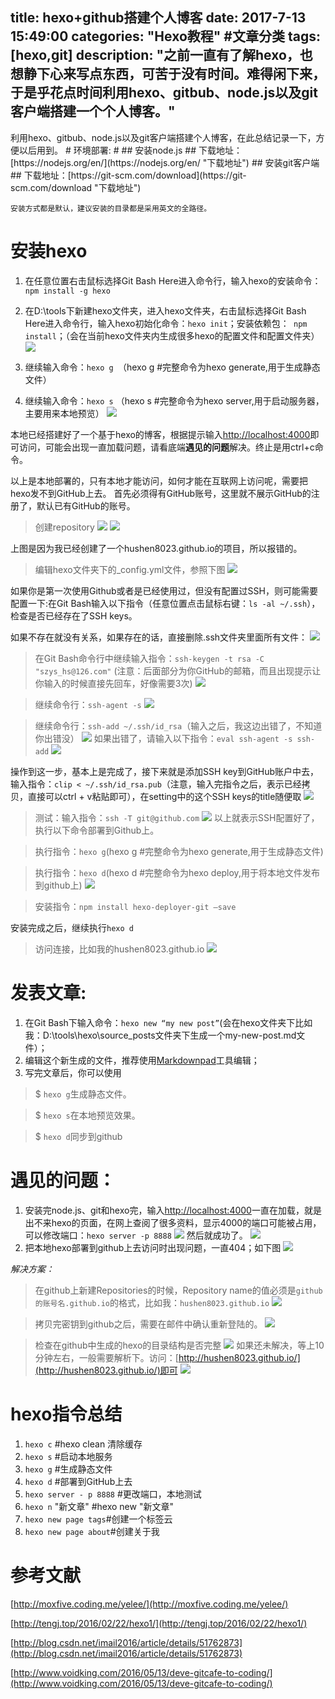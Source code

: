 title: hexo+github搭建个人博客
date: 2017-7-13 15:49:00
categories: "Hexo教程" #文章分类
tags: [hexo,git]
description: "之前一直有了解hexo，也想静下心来写点东西，可苦于没有时间。难得闲下来，于是乎花点时间利用hexo、gitbub、node.js以及git客户端搭建一个个人博客。"
---
<Contents>
利用hexo、gitbub、node.js以及git客户端搭建个人博客，在此总结记录一下，方便以后用到。
# 环境部署: #
## 安装node.js  ##
 下载地址：[https://nodejs.org/en/](https://nodejs.org/en/ "下载地址")
## 安装git客户端  ##
下载地址：[https://git-scm.com/download](https://git-scm.com/download "下载地址")

	安装方式都是默认，建议安装的目录都是采用英文的全路径。
# 安装hexo #


1. 在任意位置右击鼠标选择Git Bash Here进入命令行，输入hexo的安装命令：`npm install -g hexo`

2. 在D:\tools下新建hexo文件夹，进入hexo文件夹，右击鼠标选择Git Bash Here进入命令行，输入hexo初始化命令：`hexo init`；安装依赖包：`
npm install`；（会在当前hexo文件夹内生成很多hexo的配置文件和配置文件夹）
![](http://hushen8023.github.io/articleImg/1.png )
3. 继续输入命令：`hexo g `（hexo g #完整命令为hexo generate,用于生成静态文件）
4. 继续输入命令：`hexo s` （hexo s #完整命令为hexo server,用于启动服务器，主要用来本地预览）
 ![](http://hushen8023.github.io/articleImg/2.png )

本地已经搭建好了一个基于hexo的博客，根据提示输入[http://localhost:4000](http://localhost:4000)即可访问，可能会出现一直加载问题，请看底端**遇见的问题**解决。终止是用ctrl+c命令。

以上是本地部署的，只有本地才能访问，如何才能在互联网上访问呢，需要把hexo发不到GitHub上去。
首先必须得有GitHub账号，这里就不展示GitHub的注册了，默认已有GitHub的账号。
> 创建repository
 ![](http://hushen8023.github.io/articleImg/3.png )
 ![](http://hushen8023.github.io/articleImg/4.png )

上图是因为我已经创建了一个hushen8023.github.io的项目，所以报错的。

> 编辑hexo文件夹下的_config.yml文件，参照下图
 ![](http://hushen8023.github.io/articleImg/5.png )

如果你是第一次使用Github或者是已经使用过，但没有配置过SSH，则可能需要配置一下:在Git Bash输入以下指令（任意位置点击鼠标右键：`ls -al ~/.ssh`），检查是否已经存在了SSH keys。

如果不存在就没有关系，如果存在的话，直接删除.ssh文件夹里面所有文件：
 ![](http://hushen8023.github.io/articleImg/6.png )

> 在Git Bash命令行中继续输入指令：`ssh-keygen -t rsa -C "szys_hs@126.com"`
> (注意：后面部分为你GitHub的邮箱，而且出现提示让你输入的时候直接先回车，好像需要3次)
 ![](http://hushen8023.github.io/articleImg/7.png )

> 继续命令行：`ssh-agent -s`
 ![](http://hushen8023.github.io/articleImg/8.png )

> 继续命令行：`ssh-add ~/.ssh/id_rsa`（输入之后，我这边出错了，不知道你出错没）
 ![](http://hushen8023.github.io/articleImg/9.png )
如果出错了，请输入以下指令：`eval ssh-agent -s ssh-add`
 ![](http://hushen8023.github.io/articleImg/10.png )

操作到这一步，基本上是完成了，接下来就是添加SSH key到GitHub账户中去，输入指令：`clip < ~/.ssh/id_rsa.pub`（注意，输入完指令之后，表示已经拷贝，直接可以ctrl + v粘贴即可），在setting中的这个SSH keys的title随便取
 ![](http://hushen8023.github.io/articleImg/11.png )

> 测试：输入指令：`ssh -T git@github.com`
 ![](http://hushen8023.github.io/articleImg/12.png )
以上就表示SSH配置好了，执行以下命令部署到Github上。

> 执行指令：`hexo g`(hexo g #完整命令为hexo generate,用于生成静态文件)

> 执行指令：`hexo d`(hexo d #完整命令为hexo deploy,用于将本地文件发布到github上)
 ![](http://hushen8023.github.io/articleImg/13.png )

> 安装指令：`npm install hexo-deployer-git –save`

安装完成之后，继续执行`hexo d`
> 
> 访问连接，比如我的hushen8023.github.io
 ![](http://hushen8023.github.io/articleImg/14.png )


# 发表文章: #
1. 在Git Bash下输入命令：`hexo new “my new post”`(会在hexo文件夹下比如我：D:\tools\hexo\source\_posts文件夹下生成一个my-new-post.md文件）；
2. 编辑这个新生成的文件，推荐使用[Markdownpad](http://markdownpad.com/)工具编辑；
3. 写完文章后，你可以使用
> $ `hexo g`生成静态文件。

> $ `hexo s`在本地预览效果。

> $ `hexo d`同步到github


# 遇见的问题： #
1. 安装完node.js、git和hexo完，输入[http://localhost:4000](http://localhost:4000)一直在加载，就是出不来hexo的页面，在网上查阅了很多资料，显示4000的端口可能被占用，可以修改端口：`hexo server -p 8888`
 ![](http://hushen8023.github.io/articleImg/15.png )
然后就成功了。
 ![](http://hushen8023.github.io/articleImg/16.png )
2. 把本地hexo部署到github上去访问时出现问题，一直404；如下图
 ![](http://hushen8023.github.io/articleImg/17.png )

*解决方案：*
> 
> 在github上新建Repositories的时候，Repository name的值必须是`github的账号名.github.io`的格式，比如我：`hushen8023.github.io`
![](http://hushen8023.github.io/articleImg/18.png )
 
> 拷贝完密钥到github之后，需要在邮件中确认重新登陆的。
 ![](http://hushen8023.github.io/articleImg/19.png )
 
> 检查在github中生成的hexo的目录结构是否完整
 ![](http://hushen8023.github.io/articleImg/20.png )
如果还未解决，等上10分钟左右，一般需要解析下。访问：[http://hushen8023.github.io/](http://hushen8023.github.io/)即可
 ![](http://hushen8023.github.io/articleImg/21.png )

# hexo指令总结 #
1. `hexo c` #hexo clean 清除缓存
2. `hexo s` #启动本地服务
3. `hexo g` #生成静态文件
4. `hexo d` #部署到GitHub上去
5. `hexo server - p 8888` #更改端口，本地测试
6. `hexo n` "新文章" #hexo new "新文章"
7. `hexo new page tags`#创建一个标签云
8. `hexo new page about`#创建关于我

# 参考文献 #
[http://moxfive.coding.me/yelee/](http://moxfive.coding.me/yelee/)

[http://tengj.top/2016/02/22/hexo1/](http://tengj.top/2016/02/22/hexo1/)

[http://blog.csdn.net/imail2016/article/details/51762873](http://blog.csdn.net/imail2016/article/details/51762873)

[http://www.voidking.com/2016/05/13/deve-gitcafe-to-coding/](http://www.voidking.com/2016/05/13/deve-gitcafe-to-coding/)

